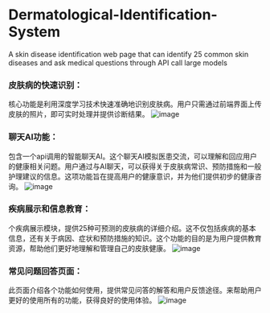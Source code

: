 # Dermatological-Identification-System
A skin disease identification web page that can identify 25 common skin diseases and ask medical questions through API call large models

### 皮肤病的快速识别：
核心功能是利用深度学习技术快速准确地识别皮肤病。用户只需通过前端界面上传皮肤的照片，即可实时处理并提供诊断结果。
![image](https://github.com/ccpowe/Dermatological-Identification-System/assets/95957079/74c84d5c-05ea-4daf-86dc-9810c5d631eb)


### 聊天AI功能：
包含一个api调用的智能聊天AI。这个聊天AI模拟医患交流，可以理解和回应用户的健康相关问题。用户通过与AI聊天，可以获得关于皮肤病常识、预防措施和一般护理建议的信息。这项功能旨在提高用户的健康意识，并为他们提供初步的健康咨询。
![image](https://github.com/ccpowe/Dermatological-Identification-System/assets/95957079/382cfa28-2bc7-480a-847f-017556a4f123)


### 疾病展示和信息教育：
个疾病展示模块，提供25种可预测的皮肤病的详细介绍。这不仅包括疾病的基本信息，还有关于病因、症状和预防措施的知识。这个功能的目的是为用户提供教育资源，帮助他们更好地理解和管理自己的皮肤健康。
![image](https://github.com/ccpowe/Dermatological-Identification-System/assets/95957079/ea66b3bb-135f-4ca5-acd9-d50692182aa6)


### 常见问题回答页面：
此页面介绍各个功能如何使用，提供常见问答的解答和用户反馈途径。来帮助用户更好的使用所有的功能，获得良好的使用体验。
![image](https://github.com/ccpowe/Dermatological-Identification-System/assets/95957079/f85112c0-de95-4181-9d45-814da6ccd6a2)

